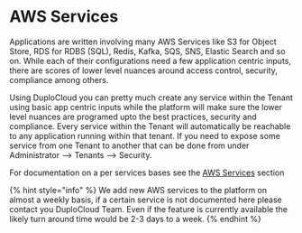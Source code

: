 # AWS Services

Applications are written involving many AWS Services like S3 for Object Store, RDS for RDBS (SQL), Redis, Kafka, SQS, SNS, Elastic Search and so on. While each of their configurations need a few application centric inputs, there are scores of lower level nuances around access control, security, compliance among others.

Using DuploCloud you can pretty much create any service within the Tenant using basic app centric inputs while the platform will make sure the lower level nuances are programed upto the best practices, security and compliance. Every service within the Tenant will automatically be reachable to any application running within that tenant. If you need to expose some service from one Tenant to another that can be done from under Administrator --> Tenants --> Security.

For documentation on a per services bases see the [AWS Services](../aws-services/) section&#x20;

{% hint style="info" %}
We add new AWS services to the platform on almost a weekly basis, if a certain service is not documented here please contact you DuploCloud Team. Even if the feature is currently available the likely turn around time would be 2-3 days to a week.
{% endhint %}
